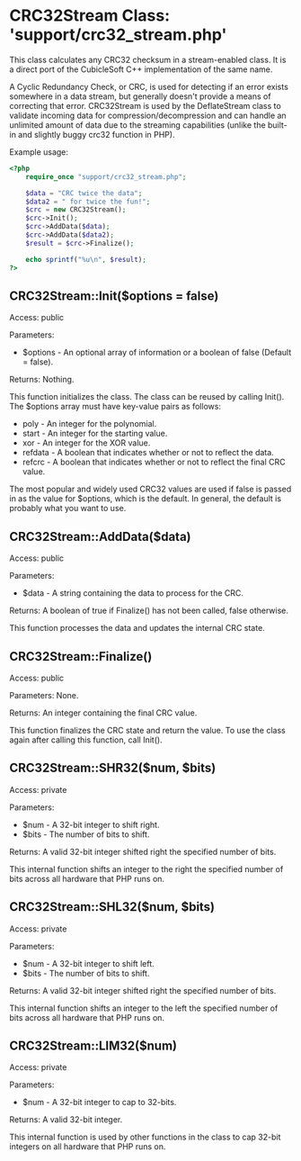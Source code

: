 CRC32Stream Class:  'support/crc32_stream.php'
==============================================

This class calculates any CRC32 checksum in a stream-enabled class.  It is a direct port of the CubicleSoft C++ implementation of the same name.

A Cyclic Redundancy Check, or CRC, is used for detecting if an error exists somewhere in a data stream, but generally doesn't provide a means of correcting that error.  CRC32Stream is used by the DeflateStream class to validate incoming data for compression/decompression and can handle an unlimited amount of data due to the streaming capabilities (unlike the built-in and slightly buggy crc32 function in PHP).

Example usage:

```php
<?php
	require_once "support/crc32_stream.php";

	$data = "CRC twice the data";
	$data2 = " for twice the fun!";
	$crc = new CRC32Stream();
	$crc->Init();
	$crc->AddData($data);
	$crc->AddData($data2);
	$result = $crc->Finalize();

	echo sprintf("%u\n", $result);
?>
```

CRC32Stream::Init($options = false)
-----------------------------------

Access:  public

Parameters:

* $options - An optional array of information or a boolean of false (Default = false).

Returns:  Nothing.

This function initializes the class.  The class can be reused by calling Init().  The $options array must have key-value pairs as follows:

* poly - An integer for the polynomial.
* start - An integer for the starting value.
* xor - An integer for the XOR value.
* refdata - A boolean that indicates whether or not to reflect the data.
* refcrc - A boolean that indicates whether or not to reflect the final CRC value.

The most popular and widely used CRC32 values are used if false is passed in as the value for $options, which is the default.  In general, the default is probably what you want to use.

CRC32Stream::AddData($data)
---------------------------

Access:  public

Parameters:

* $data - A string containing the data to process for the CRC.

Returns:  A boolean of true if Finalize() has not been called, false otherwise.

This function processes the data and updates the internal CRC state.

CRC32Stream::Finalize()
-----------------------

Access:  public

Parameters:  None.

Returns:  An integer containing the final CRC value.

This function finalizes the CRC state and return the value.  To use the class again after calling this function, call Init().

CRC32Stream::SHR32($num, $bits)
-------------------------------

Access:  private

Parameters:

* $num - A 32-bit integer to shift right.
* $bits - The number of bits to shift.

Returns:  A valid 32-bit integer shifted right the specified number of bits.

This internal function shifts an integer to the right the specified number of bits across all hardware that PHP runs on.

CRC32Stream::SHL32($num, $bits)
-------------------------------

Access:  private

Parameters:

* $num - A 32-bit integer to shift left.
* $bits - The number of bits to shift.

Returns:  A valid 32-bit integer shifted right the specified number of bits.

This internal function shifts an integer to the left the specified number of bits across all hardware that PHP runs on.

CRC32Stream::LIM32($num)
------------------------

Access:  private

Parameters:

* $num - A 32-bit integer to cap to 32-bits.

Returns:  A valid 32-bit integer.

This internal function is used by other functions in the class to cap 32-bit integers on all hardware that PHP runs on.
